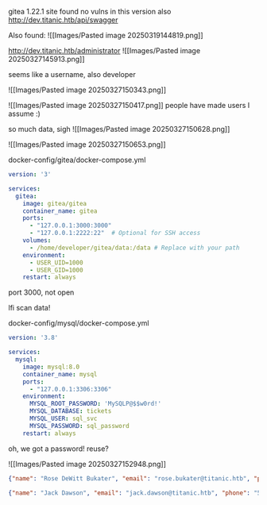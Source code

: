 
gitea 1.22.1 site
found no vulns in this version
also http://dev.titanic.htb/api/swagger

Also found:
![[Images/Pasted image 20250319144819.png]]

http://dev.titanic.htb/administrator
![[Images/Pasted image 20250327145913.png]]

seems like a username, also developer

![[Images/Pasted image 20250327150343.png]]

![[Images/Pasted image 20250327150417.png]]
people have made users I assume :)

so much data, sigh
![[Images/Pasted image 20250327150628.png]]

![[Images/Pasted image 20250327150653.png]]


docker-config/gitea/docker-compose.yml
```yaml
version: '3'

services:
  gitea:
    image: gitea/gitea
    container_name: gitea
    ports:
      - "127.0.0.1:3000:3000"
      - "127.0.0.1:2222:22"  # Optional for SSH access
    volumes:
      - /home/developer/gitea/data:/data # Replace with your path
    environment:
      - USER_UID=1000
      - USER_GID=1000
    restart: always
```

port 3000, not open

lfi scan data!



docker-config/mysql/docker-compose.yml
```yaml
version: '3.8'

services:
  mysql:
    image: mysql:8.0
    container_name: mysql
    ports:
      - "127.0.0.1:3306:3306"
    environment:
      MYSQL_ROOT_PASSWORD: 'MySQLP@$$w0rd!'
      MYSQL_DATABASE: tickets 
      MYSQL_USER: sql_svc
      MYSQL_PASSWORD: sql_password
    restart: always
```

oh, we got a password! reuse?

![[Images/Pasted image 20250327152948.png]]

```json
{"name": "Rose DeWitt Bukater", "email": "rose.bukater@titanic.htb", "phone": "643-999-021", "date": "2024-08-22", "cabin": "Suite"}
```

```json
{"name": "Jack Dawson", "email": "jack.dawson@titanic.htb", "phone": "555-123-4567", "date": "2024-08-23", "cabin": "Standard"}
```
